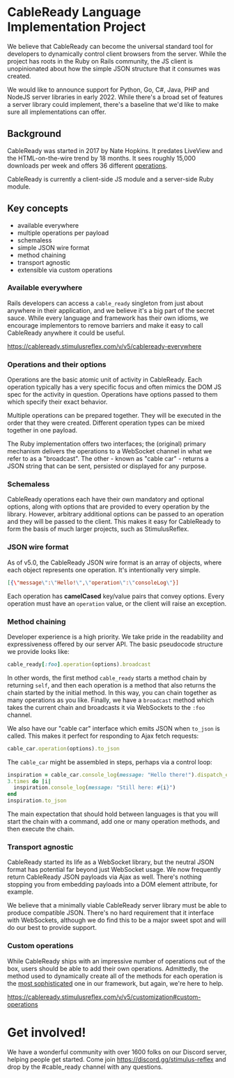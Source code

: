 # CableReady Language Implementation Project

We believe that CableReady can become the universal standard tool for developers to dynamically control client browsers from the server. While the project has roots in the Ruby on Rails community, the JS client is unopinionated about how the simple JSON structure that it consumes was created.

We would like to announce support for Python, Go, C#, Java, PHP and NodeJS server libraries in early 2022. While there's a broad set of features a server library could implement, there's a baseline that we'd like to make sure all implementations can offer.

## Background

CableReady was started in 2017 by Nate Hopkins. It predates LiveView and the HTML-on-the-wire trend by 18 months. It sees roughly 15,000 downloads per week and offers 36 different [operations](https://cableready.stimulusreflex.com/v/v5/reference/operations).

CableReady is currently a client-side JS module and a server-side Ruby module.

## Key concepts

- available everywhere
- multiple operations per payload
- schemaless
- simple JSON wire format
- method chaining
- transport agnostic
- extensible via custom operations

### Available everywhere

Rails developers can access a `cable_ready` singleton from just about anywhere in their application, and we believe it's a big part of the secret sauce. While every language and framework has their own idioms, we encourage implementors to remove barriers and make it easy to call CableReady anywhere it could be useful.

https://cableready.stimulusreflex.com/v/v5/cableready-everywhere

### Operations and their options

Operations are the basic atomic unit of activity in CableReady. Each operation typically has a very specific focus and often mimics the DOM JS spec for the activity in question. Operations have options passed to them which specify their exact behavior.

Multiple operations can be prepared together. They will be executed in the order that they were created. Different operation types can be mixed together in one payload.

The Ruby implementation offers two interfaces; the (original) primary mechanism delivers the operations to a WebSocket channel in what we refer to as a "broadcast". The other - known as "cable car" - returns a JSON string that can be sent, persisted or displayed for any purpose.

### Schemaless

CableReady operations each have their own mandatory and optional options, along with options that are provided to every operation by the library. However, arbitrary additional options can be passed to an operation and they will be passed to the client. This makes it easy for CableReady to form the basis of much larger projects, such as StimulusReflex.

### JSON wire format

As of v5.0, the CableReady JSON wire format is an array of objects, where each object represents one operation. It's intentionally very simple.

```json
[{\"message\":\"Hello!\",\"operation\":\"consoleLog\"}]
```

Each operation has **camelCased** key/value pairs that convey options. Every operation must have an `operation` value, or the client will raise an exception.

### Method chaining

Developer experience is a high priority. We take pride in the readability and expressiveness offered by our server API. The basic pseudocode structure we provide looks like:

```rb
cable_ready[:foo].operation(options).broadcast
```

In other words, the first method `cable_ready` starts a method chain by returning `self`, and then each operation is a method that also returns the chain started by the initial method. In this way, you can chain together as many operations as you like. Finally, we have a `broadcast` method which takes the current chain and broadcasts it via WebSockets to the `:foo` channel.

We also have our "cable car" interface which emits JSON when `to_json` is called. This makes it perfect for responding to Ajax fetch requests:

```rb
cable_car.operation(options).to_json
```

The `cable_car` might be assembled in steps, perhaps via a control loop:

```rb
inspiration = cable_car.console_log(message: "Hello there!").dispatch_event(name: "fred", detail: {inspiring: true})
3.times do |i|
  inspiration.console_log(message: "Still here: #{i}")
end
inspiration.to_json
```

The main expectation that should hold between languages is that you will start the chain with a command, add one or many operation methods, and then execute the chain.

### Transport agnostic

CableReady started its life as a WebSocket library, but the neutral JSON format has potential far beyond just WebSocket usage. We now frequently return CableReady JSON payloads via Ajax as well. There's nothing stopping you from embedding payloads into a DOM element attribute, for example.

We believe that a minimally viable CableReady server library must be able to produce compatible JSON. There's no hard requirement that it interface with WebSockets, although we do find this to be a major sweet spot and will do our best to provide support.

### Custom operations

While CableReady ships with an impressive number of operations out of the box, users should be able to add their own operations. Admittedly, the method used to dynamically create all of the methods for each operation is the [most sophisticated](https://github.com/stimulusreflex/cable_ready/blob/master/lib/cable_ready/operation_builder.rb) one in our framework, but again, we're here to help.

https://cableready.stimulusreflex.com/v/v5/customization#custom-operations

# Get involved!

We have a wonderful community with over 1600 folks on our Discord server, helping people get started. Come join https://discord.gg/stimulus-reflex and drop by the #cable_ready channel with any questions.